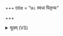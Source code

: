 +++
title = "७८ स्वधा पितृभ्यः"

+++
<details><summary>मूलम् (VS)</summary>

स्व॒धापि॒तृभ्यः॑ पृथिवि॒षद्भ्यः॑ ॥
</details>